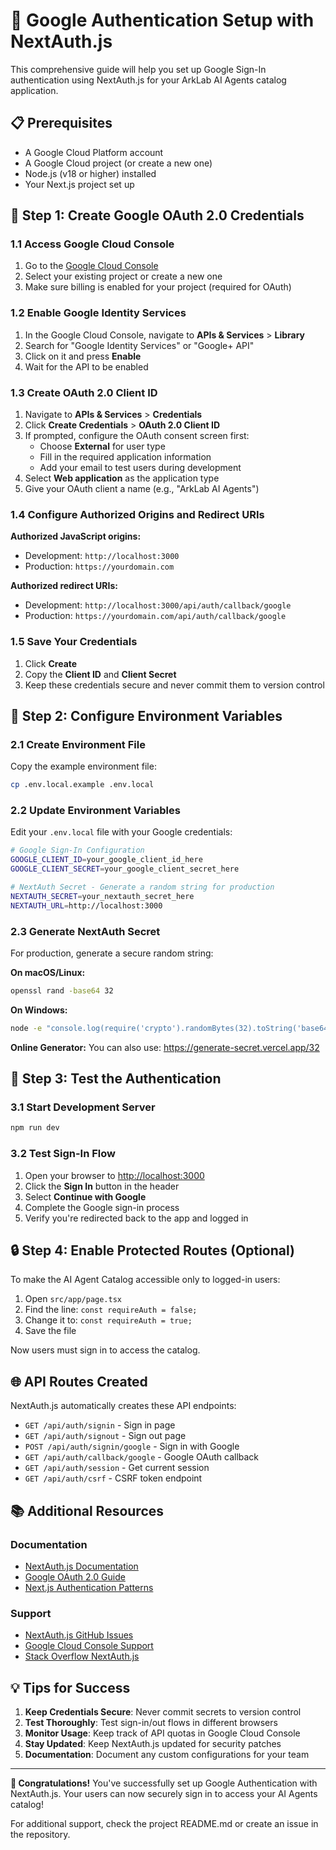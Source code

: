 # 🔐 Google Authentication Setup with NextAuth.js

This comprehensive guide will help you set up Google Sign-In authentication using NextAuth.js for your ArkLab AI Agents catalog application.

## 📋 Prerequisites

- A Google Cloud Platform account
- A Google Cloud project (or create a new one)
- Node.js (v18 or higher) installed
- Your Next.js project set up

## 🚀 Step 1: Create Google OAuth 2.0 Credentials

### 1.1 Access Google Cloud Console

1. Go to the [Google Cloud Console](https://console.cloud.google.com/)
2. Select your existing project or create a new one
3. Make sure billing is enabled for your project (required for OAuth)

### 1.2 Enable Google Identity Services

1. In the Google Cloud Console, navigate to **APIs & Services** > **Library**
2. Search for "Google Identity Services" or "Google+ API"
3. Click on it and press **Enable**
4. Wait for the API to be enabled

### 1.3 Create OAuth 2.0 Client ID

1. Navigate to **APIs & Services** > **Credentials**
2. Click **Create Credentials** > **OAuth 2.0 Client ID**
3. If prompted, configure the OAuth consent screen first:
   - Choose **External** for user type
   - Fill in the required application information
   - Add your email to test users during development
4. Select **Web application** as the application type
5. Give your OAuth client a name (e.g., "ArkLab AI Agents")

### 1.4 Configure Authorized Origins and Redirect URIs

**Authorized JavaScript origins:**

- Development: `http://localhost:3000`
- Production: `https://yourdomain.com`

**Authorized redirect URIs:**

- Development: `http://localhost:3000/api/auth/callback/google`
- Production: `https://yourdomain.com/api/auth/callback/google`

### 1.5 Save Your Credentials

1. Click **Create**
2. Copy the **Client ID** and **Client Secret**
3. Keep these credentials secure and never commit them to version control

## 🔧 Step 2: Configure Environment Variables

### 2.1 Create Environment File

Copy the example environment file:

```bash
cp .env.local.example .env.local
```

### 2.2 Update Environment Variables

Edit your `.env.local` file with your Google credentials:

```bash
# Google Sign-In Configuration
GOOGLE_CLIENT_ID=your_google_client_id_here
GOOGLE_CLIENT_SECRET=your_google_client_secret_here

# NextAuth Secret - Generate a random string for production
NEXTAUTH_SECRET=your_nextauth_secret_here
NEXTAUTH_URL=http://localhost:3000
```

### 2.3 Generate NextAuth Secret

For production, generate a secure random string:

**On macOS/Linux:**

```bash
openssl rand -base64 32
```

**On Windows:**

```cmd
node -e "console.log(require('crypto').randomBytes(32).toString('base64'))"
```

**Online Generator:**
You can also use: https://generate-secret.vercel.app/32

## 🧪 Step 3: Test the Authentication

### 3.1 Start Development Server

```bash
npm run dev
```

### 3.2 Test Sign-In Flow

1. Open your browser to [http://localhost:3000](http://localhost:3000)
2. Click the **Sign In** button in the header
3. Select **Continue with Google**
4. Complete the Google sign-in process
5. Verify you're redirected back to the app and logged in

## 🔒 Step 4: Enable Protected Routes (Optional)

To make the AI Agent Catalog accessible only to logged-in users:

1. Open `src/app/page.tsx`
2. Find the line: `const requireAuth = false;`
3. Change it to: `const requireAuth = true;`
4. Save the file

Now users must sign in to access the catalog.

## 🌐 API Routes Created

NextAuth.js automatically creates these API endpoints:

- `GET /api/auth/signin` - Sign in page
- `GET /api/auth/signout` - Sign out page
- `POST /api/auth/signin/google` - Sign in with Google
- `GET /api/auth/callback/google` - Google OAuth callback
- `GET /api/auth/session` - Get current session
- `GET /api/auth/csrf` - CSRF token endpoint

## 📚 Additional Resources

### Documentation

- [NextAuth.js Documentation](https://next-auth.js.org/)
- [Google OAuth 2.0 Guide](https://developers.google.com/identity/protocols/oauth2)
- [Next.js Authentication Patterns](https://nextjs.org/docs/authentication)

### Support

- [NextAuth.js GitHub Issues](https://github.com/nextauthjs/next-auth/issues)
- [Google Cloud Console Support](https://cloud.google.com/support)
- [Stack Overflow NextAuth.js](https://stackoverflow.com/questions/tagged/next-auth)

## 💡 Tips for Success

1. **Keep Credentials Secure**: Never commit secrets to version control
2. **Test Thoroughly**: Test sign-in/out flows in different browsers
3. **Monitor Usage**: Keep track of API quotas in Google Cloud Console
4. **Stay Updated**: Keep NextAuth.js updated for security patches
5. **Documentation**: Document any custom configurations for your team

---

**🎉 Congratulations!** You've successfully set up Google Authentication with NextAuth.js. Your users can now securely sign in to access your AI Agents catalog!

For additional support, check the project README.md or create an issue in the repository.
